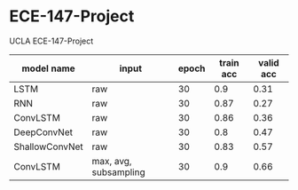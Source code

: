 # ECE-147-Project

UCLA ECE-147-Project

| model name     | input                   | epoch | train acc | valid acc |
|----------------|-------------------------|-------|-----------|-----------|
| LSTM           | raw                     | 30    | 0.9       | 0.31      |
| RNN            | raw                     | 30    | 0.87      | 0.27      |
| ConvLSTM       | raw                     | 30    | 0.86      | 0.36      |
| DeepConvNet    | raw                     | 30    | 0.8       | 0.47      |
| ShallowConvNet | raw                     | 30    | 0.83      | 0.57      |
| ConvLSTM       | max, avg, subsampling   | 30    | 0.9       | 0.66      |
